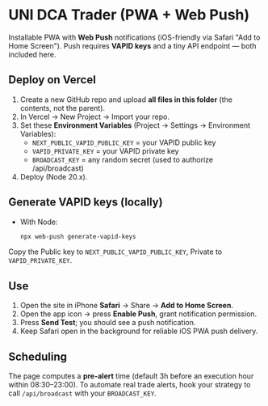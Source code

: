 
# UNI DCA Trader (PWA + Web Push)

Installable PWA with **Web Push** notifications (iOS-friendly via Safari "Add to Home Screen").
Push requires **VAPID keys** and a tiny API endpoint — both included here.

## Deploy on Vercel
1) Create a new GitHub repo and upload **all files in this folder** (the contents, not the parent).
2) In Vercel → New Project → Import your repo.
3) Set these **Environment Variables** (Project → Settings → Environment Variables):
   - `NEXT_PUBLIC_VAPID_PUBLIC_KEY` = your VAPID public key
   - `VAPID_PRIVATE_KEY` = your VAPID private key
   - `BROADCAST_KEY` = any random secret (used to authorize /api/broadcast)
4) Deploy (Node 20.x).

## Generate VAPID keys (locally)
- With Node:
  ```bash
  npx web-push generate-vapid-keys
  ```
Copy the Public key to `NEXT_PUBLIC_VAPID_PUBLIC_KEY`, Private to `VAPID_PRIVATE_KEY`.

## Use
1) Open the site in iPhone **Safari** → Share → **Add to Home Screen**.
2) Open the app icon → press **Enable Push**, grant notification permission.
3) Press **Send Test**; you should see a push notification.
4) Keep Safari open in the background for reliable iOS PWA push delivery.

## Scheduling
The page computes a **pre-alert** time (default 3h before an execution hour within 08:30–23:00). 
To automate real trade alerts, hook your strategy to call `/api/broadcast` with your `BROADCAST_KEY`.

